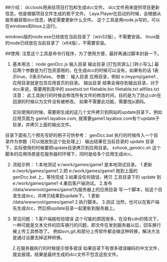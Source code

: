 
##介绍：
dcctools用来给项目打包和生成dcc文件。
dcc文件用来提供项目更新信息，他是根据项目文件生成的若干文件。
Laya.Player在启动的时候，会根据从服务器获取dcc信息，确定需要更新什么文件。
这个工具是用node.js写的，可以在windows和linux上运行。

windows版的node.exe已经放在当前目录了（win32版），不需要安装。
linux版的node已经放在当前目录了（x64版），不需要安装。

##使用:
注意这个工具是命令行程序，为了使用方便，最好再通过脚本封装一下。
1. 基本用法：
    node genDcc.js 输入目录 输出目录 [打包资源么] [转小写么] 
        最后两个参数是为打包资源用的，在生成dcc的时候可以没有，如果有的话 1表示true，0表示false。
    参数：
        输入目录
            应用目录，例如 e:/myproj/game1 ,应用目录就是包含应用首页的目录。
        输出目录
            结果会保存到输出目录，对于dcc来说，需要用到其中的
                assetsid.txt
                filetable.bin
                filetable.txt
                allfiles.txt
    注意：
        此工具执行的时候会修改所有文件的修改时间，目的是为了防止cdn在回源的时候以为文件没有被修改。
        如果不需要此功能，需要改js源码。
        
    实际使用的时候，需要把生成的这几个文件拷贝到网站的update目录下。例如
        应用页面为 game1.layabox.com, 就需要game1.layabox.com有个update子目录，并拷贝上面的输出文件。

目录下面有几个预先写好的例子可供参考：
    genDcc.bat
            执行的时候传入一个目录作为参数（可以拖放到这个批处理上）
            输出结果在当前目录的 update 目录下，实际使用的时候要把update目录拷贝到应用目录。
    svhook_gendcc.sh
        这个脚本的应用场景是在服务器的环境下，同时是给多个应用生成dcc。
        
2. 流程示例：
    1.本地测试
        e:/work/games/game1 是本地测试目录。
        1.更新 e:/work/games/game1
        2.把 e:/work/games/game1 拖到上面的 genDcc.bat 上，等待完成
        3.如果没任何错误，拷贝 工具目录下的 update 到 e:/work/games/game1
        4.重启客户端测试。
    2.发布
        /data/wwwroot/games/game1为服务器上的应用目录
        写一个脚本，给这个目录生成dcc，并拷贝结果到update下。
        1.更新 /data/wwwroot/games/game1
        2.执行脚本。
        3.测试
        当然，也可以在客户端先生成dcc，然后把update目录一起更新到服务器上。

3. 常见问题：
	1.客户端报校验错误
		这个可能的原因很多，在没有cdn的情况下，一种可能是文本文件的回车换行的问题，即文件在发到服务器以后，回车换行被上传工具修改了。
		例如svn,git,和部分上传软件都会做这种转换，解决方法是通过设置去掉这种转换。
		
	2.在服务器执行的时候提示很多错误
		如果目录下有很多错误编码的中文文件，就会报错，结果是最终生成的dcc文件不包含这些文件。

